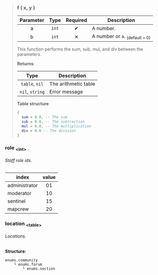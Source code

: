 >### f ( x, y )
>| Parameter | Type | Required | Description |
>| :-: | :-: | :-: | - |
>| a | `int` | ✔ | A number. |
>| b | `int` | ✕ | A number or `a`. <sub>(default = 0)</sub> |
>
>This function performs the sum, sub, mul, and div between the parameters.
>
>**Returns**:
>
>| Type | Description |
>| :-: | - |
>| `table`, `nil` | The arithmetic table |
>| `nil`, `string` | Error message |
>
>**Table structure**
>```Lua
>{
>	sum = 0.0, -- The sum
>	sub = 0.0, -- The subtraction
>	mul = 0.0, -- The multiplication
>	div = 0.0 -- The division
>}
>```

### role <sub>\<int\></sub>
###### Staff role ids.
| index | value |
| - | :-: |
| administrator | 01 |
| moderator | 10 |
| sentinel | 15 |
| mapcrew  | 20 |

### location <sub>\<table\></sub>
###### Locations.
**Structure:**
```
enums.community
	└ enums.forum
		└ enums.section
```
